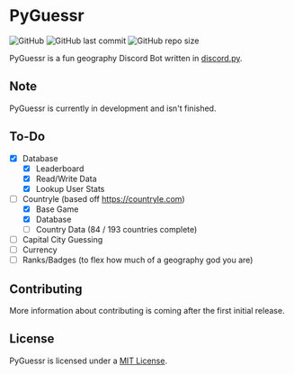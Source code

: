 # PyGuessr

![GitHub](https://img.shields.io/github/license/coreyhsGames/PyGuessr)
![GitHub last commit](https://img.shields.io/github/last-commit/coreyhsGames/PyGuessr)
![GitHub repo size](https://img.shields.io/github/repo-size/coreyhsGames/PyGuessr)
 
PyGuessr is a fun geography Discord Bot written in [discord.py](https://github.com/Rapptz/discord.py).

## Note
PyGuessr is currently in development and isn't finished.

## To-Do
- [x] Database
  - [x] Leaderboard
  - [x] Read/Write Data
  - [x] Lookup User Stats
- [ ] Countryle (based off https://countryle.com)
  - [x] Base Game
  - [x] Database
  - [ ] Country Data (84 / 193 countries complete)
- [ ] Capital City Guessing
- [ ] Currency
- [ ] Ranks/Badges (to flex how much of a geography god you are)

## Contributing
More information about contributing is coming after the first initial release.

## License
PyGuessr is licensed under a [MIT License](https://github.com/coreyhsGames/PyGuessr/blob/main/LICENSE).

